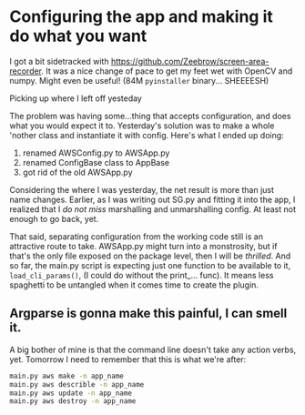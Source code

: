 # Configuring the app and making it do what you want

I got a bit sidetracked with <https://github.com/Zeebrow/screen-area-recorder>.
It was a nice change of pace to get my feet wet with OpenCV and numpy. Might
even be useful! (84M `pyinstaller` binary... SHEEEESH)

Picking up where I left off yesteday

The problem was having some...thing that accepts configuration, and does what
you would expect it to.  Yesterday's solution was to make a whole 'nother class
and instantiate it with config. Here's what I ended up doing:

1. renamed AWSConfig.py to AWSApp.py
1. renamed ConfigBase class to AppBase
1. got rid of the old AWSApp.py

Considering the where I was yesterday, the net result is more than just name
changes. Earlier, as I was writing out SG.py and fitting it into the app, I
realized that I *do not miss* marshalling and unmarshalling config. At least
not enough to go back, yet.

That said, separating configuration from the working code still is an
attractive route to take. AWSApp.py might turn into a monstrosity, but if
that's the only file exposed on the package level, then I will be *thrilled*.
And so far, the main.py script is expecting just one function to be available
to it, `load_cli_params()`, (I could do without the print_... func). It means
less spaghetti to be untangled when it comes time to create the plugin.

## Argparse is gonna make this painful, I can smell it.

A big bother of mine is that the command line doesn't take any action verbs,
yet. Tomorrow I need to remember that this is what we're after:

```bash
main.py aws make -n app_name
main.py aws describle -n app_name
main.py aws update -n app_name
main.py aws destroy -n app_name
```

